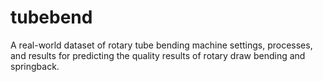 # tubebend
A real-world dataset of rotary tube bending machine settings, processes, and results for predicting the quality results of rotary draw bending and springback.
